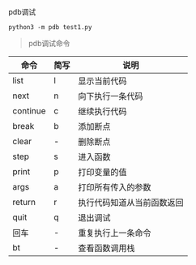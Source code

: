 pdb调试

```
python3 -m pdb test1.py
```
> pdb调试命令

命令 | 简写 | 说明
---|---|---
list | l | 显示当前代码
next | n | 向下执行一条代码
continue | c | 继续执行代码
break | b | 添加断点
clear | - | 删除断点
step | s | 进入函数
print | p | 打印变量的值
args | a |  打印所有传入的参数
return | r | 执行代码知道从当前函数返回
quit | q | 退出调试
回车 | - | 重复执行上一条命令
bt  | - | 查看函数调用栈